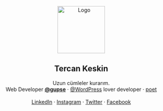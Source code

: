 <div align="center">
  <a href="https://tercan.net/" title="karalama defterim">
    <img src="https://tercan.net/i/tercan-keskin-300x300.png" alt="Logo" width="128" height="128">
  </a>

  <h2 align="center">Tercan Keskin</h2>

  <p align="center">
  Uzun cümleler kurarım.
  <br />
  Web Developer <a href="https://www.gupse.com/" title="Gupse Bilgi Teknolojileri"><strong>@gupse</strong></a>
  ·
  <a href="https://github.com/wordpress/">@WordPress</a> lover developer
  ·
  <a href="https://tercan.net/siirlerim/">poet</a>
  <br />
  <br />
  <a href="https://www.linkedin.com/in/tercan/" title="Linkedin’de takip edin">LinkedIn</a> · 
  <a href="https://www.instagram.com/tercankeskin" title="Follow on Instagram">Instagram</a> · 
  <a href="https://twitter.com/tercankeskin" title="Twitter’da takip edin">Twitter</a> · 
  <a href="https://www.facebook.com/tercankeskin" title="Facebook’ta takip edin">Facebook</a>
</div>

